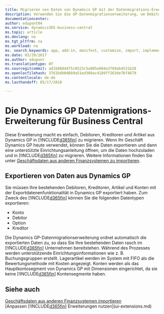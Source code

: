 ```yaml
---
title: Migrieren von Daten von Dynamics GP mit der Datenmigrations-Erweiterung | Microsoft Docs
description: Verwenden Sie die GP-Datenmigrationserweiterung, um Debitoren, Kreditoren, Artikel und Konten von Dynamics GP auf Business Central zu migrieren.
documentationcenter: 
author: edupont04
ms.service: dynamics365-business-central
ms.topic: article
ms.devlang: na
ms.tgt_pltfrm: na
ms.workload: na
ms. search.keywords: app, add-in, manifest, customize, import, implement
ms.date: 03/29/2017
ms.author: edupont
ms.translationtype: HT
ms.sourcegitcommit: ad1b888d475c0523c5a905e804a3f89ab4531b28
ms.openlocfilehash: 3761bdb0d6b9a51ed309ac4189ff263de76f4679
ms.contentlocale: de-de
ms.lasthandoff: 05/17/2018

---
```

# <a name="the-dynamics-gp-data-migration-extension-for-business-central"></a>Die Dynamics GP Datenmigrations-Erweiterung für Business Central 
Diese Erweiterung macht es einfach, Debitoren, Kreditoren und Artikel aus Dynamics GP in [!INCLUDE[d365fin](includes/d365fin_md.md)] zu migrieren. Wenn Ihr Geschäft Dynamics GP heute verwendet, können Sie die Daten exportieren und dann eine unterstützte Einrichtungsanleitung öffnen, um die Daten hochzuladen und in [!INCLUDE[d365fin](includes/d365fin_md.md)] zu migrieren. Weitere Informationen finden Sie unter [Geschäftsdaten aus anderen Finanzsystemen zu importieren](across-import-data-configuration-packages.md).

## <a name="exporting-data-from-dynamics-gp"></a>Exportieren von Daten aus Dynamics GP
Sie müssen Ihre bestehenden Debitoren, Kreditoren, Artikel und Konten mit der Exportdatenenfunktionalität in Dynamics GP exportiert haben. Zum Zweck des [!INCLUDE[d365fin](includes/d365fin_md.md)] können Sie die folgenden Datentypen exportieren:

* Konto  
* Debitor  
* Option  
* Kreditor  

Die Dynamics GP-Datenmigrationserweiterung ordnet automatisch die exportierten Daten zu, so dass Sie Ihre bestehenden Daten rasch im [!INCLUDE[d365fin](includes/d365fin_md.md)] Unternehmen bereitstehen. Während des Prozesses werden unterstützende Einrichtungsinformationen wie z. B. Buchungsgruppen erstellt. Lagerartikel werden im System mit FIFO als die Bewertungsmethode mit Kosten angezeigt. Konten werden als das Hauptkontosegment von Dynamics GP mit Dimensionen eingerichtet, da sie keine [!INCLUDE[d365fin](includes/d365fin_long_md.md)] Kontensegmente haben.

## <a name="see-also"></a>Siehe auch
[Geschäftsdaten aus anderen Finanzsystemen importieren](across-import-data-configuration-packages.md)  
[Anpassen [!INCLUDE[d365fin](includes/d365fin_md.md)] Erweiterungen nutzen](ui-extensions.md)  

